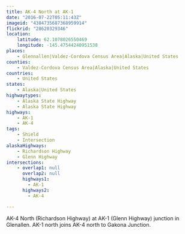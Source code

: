 ```yaml
---
title: AK-4 North at AK-1
date: "2016-07-22T05:11:43Z"
imageid: "4384735687368959914"
flickrid: "28620329346"
location:
    latitude: 62.1078026550469
    longitude: -145.47544240951538
places:
    - Glennallen|Valdez-Cordova Census Area|Alaska|United States
counties:
    - Valdez-Cordova Census Area|Alaska|United States
countries:
    - United States
states:
    - Alaska|United States
highwaytypes:
    - Alaska State Highway
    - Alaska State Highway
highways:
    - AK-1
    - AK-4
tags:
    - Shield
    - Intersection
alaskaHighways:
    - Richardson Highway
    - Glenn Highway
intersections:
    - overlap1: null
      overlap2: null
      highways1:
        - AK-1
      highways2:
        - AK-4

---
```

AK-4 North (Richardson Highway) at AK-1 (Glenn Highway) junction in Glenallen.  AK-1 north joins AK-4 north to Gakona Junction.